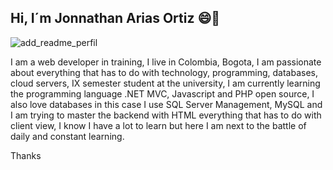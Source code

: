 ## Hi, I´m Jonnathan Arias Ortiz 😄👋
![add_readme_perfil](https://github.com/user-attachments/assets/c243772f-80d7-4179-8b95-d5e2e966f44a)

 I am a web developer in training, I live in Colombia, Bogota, I am passionate about everything that has to do with technology, programming, databases, cloud servers, IX semester student at the university, I am currently learning the programming language .NET MVC, Javascript and PHP open source, I also love databases in this case I use SQL Server Management, MySQL and I am trying to master the backend with HTML everything that has to do with client view, I know I have a lot to learn but here I am next to the battle of daily and constant learning. 

Thanks 



<!--
**JonnathanArias/JonnathanArias** is a ✨ _special_ ✨ repository because its `README.md` (this file) appears on your GitHub profile.

Here are some ideas to get you started:

- 🔭 I’m currently working on ...
- 🌱 I’m currently learning ...
- 👯 I’m looking to collaborate on ...
- 🤔 I’m looking for help with ...
- 💬 Ask me about ...
- 📫 How to reach me: ...
- 😄 Pronouns: ...
- ⚡ Fun fact: ...
-->
